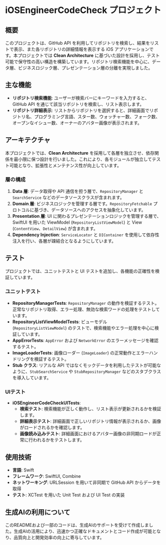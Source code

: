 # iOSEngineerCodeCheck プロジェクト

## 概要
このプロジェクトは、GitHub API を利用してリポジトリを検索し、結果をリストで表示、また各リポジトリの詳細情報を表示する iOS アプリケーションです。本プロジェクトでは **Clean Architecture** に基づいた設計を採用し、テスト可能で保守性の高い構造を構築しています。リポジトリ検索機能を中心に、データ層、ビジネスロジック層、プレゼンテーション層の分離を実現しました。

## 主な機能
- **リポジトリ検索機能**: ユーザーが検索バーにキーワードを入力すると、GitHub API を通じて該当リポジトリを検索し、リスト表示します。
- **リポジトリ詳細表示**: リストからリポジトリを選択すると、詳細画面でリポジトリ名、プログラミング言語、スター数、ウォッチャー数、フォーク数、オープンなイシュー数、オーナーのアバター画像が表示されます。

## アーキテクチャ
本プロジェクトでは、**Clean Architecture** を採用して各層を独立させ、依存関係を最小限に保つ設計を行いました。これにより、各モジュールが独立してテスト可能となり、拡張性とメンテナンス性が向上しています。

### 層の構成
1. **Data 層**: データ取得や API 通信を担う層で、`RepositoryManager` と `SearchService` などのデータソースクラスが含まれます。
2. **Domain 層**: ビジネスロジックを管理する層です。`RepositoryFetchable` プロトコルに基づき、データソースへのアクセスを抽象化しています。
3. **Presentation 層**: UI に関わるプレゼンテーションロジックを管理する層で、SwiftUI を用いた ViewModel (`RepositoryListViewModel`) と View (`ContentView`、`DetailView`) が含まれます。
4. **Dependency Injection**: `ServiceLocator` と `DIContainer` を使用して依存性注入を行い、各層が疎結合となるようにしています。

## テスト
プロジェクトでは、ユニットテストと UI テストを追加し、各機能の正確性を検証しています。

### ユニットテスト
- **RepositoryManagerTests**: `RepositoryManager` の動作を検証するテスト。正常なリポジトリ取得、エラー処理、無効な検索ワードの処理をテストしています。
- **RepositoryListViewModelTests**: ビューモデル (`RepositoryListViewModel`) のテストで、検索機能やエラー処理を中心に検証しています。
- **AppErrorTests**: `AppError` および `NetworkError` のエラーメッセージを確認するテスト。
- **ImageLoaderTests**: 画像ローダー (`ImageLoader`) の正常動作とエラーハンドリングを検証するテスト。
- **Stub クラス**: リアルな API ではなくモックデータを利用したテストが可能なように、`StubSearchService` や `StubRepositoryManager` などのスタブクラスを導入しています。

### UIテスト
- **iOSEngineerCodeCheckUITests**: 
    - **検索テスト**: 検索機能が正しく動作し、リスト表示が更新されるかを検証します。
    - **詳細表示テスト**: 詳細画面で正しいリポジトリ情報が表示されるか、画像がロードされるかを確認します。
    - **画像読み込みテスト**: 詳細画面におけるアバター画像の非同期ロードが正常に行われるかをテストします。

## 使用技術
- **言語**: Swift
- **フレームワーク**: SwiftUI, Combine
- **ネットワーキング**: URLSession を用いて非同期で GitHub API からデータを取得
- **テスト**: XCTest を用いた Unit Test および UI Test の実装

## 生成AIの利用について
このREADMEおよび一部のコードは、生成AIのサポートを受けて作成しました。生成AIの活用により、迅速かつ正確なドキュメントとコード作成が可能となり、品質向上と開発効率の向上に寄与しています。
